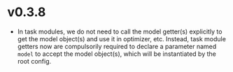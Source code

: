 # v0.3.8
- In task modules, we do not need to call the model getter(s) explicitly to get the model object(s) and use it in optimizer, etc. Instead, task module getters now are compulsorily required to declare a parameter named `model` to accept the model object(s), which will be instantiated by the root config.
